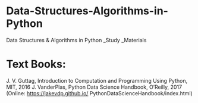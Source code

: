 # Data-Structures-Algorithms-in-Python
Data Structures &amp; Algorithms in Python _Study _Materials
# Text Books:
J. V. Guttag, Introduction to Computation and Programming Using Python, MIT, 2016
J. VanderPlas, Python Data Science Handbook, O’Reilly, 2017 (Online: https://jakevdp.github.io/
PythonDataScienceHandbook/index.html) 
